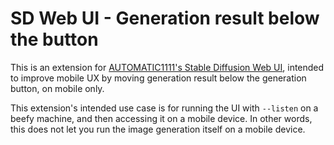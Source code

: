 # SD Web UI - Generation result below the button

This is an extension for [AUTOMATIC1111's Stable Diffusion Web UI](https://github.com/AUTOMATIC1111/stable-diffusion-webui), intended to improve mobile UX by moving generation result below the generation button, on mobile only.

This extension's intended use case is for running the UI with `--listen` on a beefy machine, and then accessing it on a mobile device. In other words, this does not let you run the image generation itself on a mobile device.
